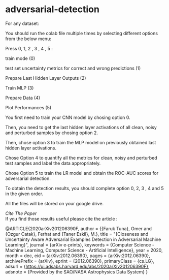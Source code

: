 # adversarial-detection

For any dataset:

You should run the colab file multiple times by selecting different options from the below menu:

Press 0, 1, 2 , 3 , 4 , 5 :

train mode (0)

test set uncertainty metrics for correct and wrong predictions (1)

Prepare Last Hidden Layer Outputs (2)

Train MLP (3)

Prepare Data (4)

Plot Performances (5)


You first need to train your CNN model by chosing option 0.

Then, you need to get the last hidden layer activations of all clean, noisy and perturbed samples by chosing option 2.

Then, chose option 3 to train the MLP model on previously obtained last hidden layer activations.

Chose Option 4 to quantify all the metrics for clean, noisy and perturbed test samples and label the data appropriately.

Chose Option 5 to train the LR model and obtain the ROC-AUC scores for adversarial detection.

To obtain the detection results, you should complete option 0, 2, 3 , 4 and 5 in the given order.

All the files will be stored on your google drive. 


*Cite The Paper*  
If you find those results useful please cite the article :

@ARTICLE{2020arXiv201206390F,
       author = {{Faruk Tuna}, Omer and {Ozgur Catak}, Ferhat and {Taner Eskil}, M.},
        title = "{Closeness and Uncertainty Aware Adversarial Examples Detection in Adversarial Machine Learning}",
      journal = {arXiv e-prints},
     keywords = {Computer Science - Machine Learning, Computer Science - Artificial Intelligence},
         year = 2020,
        month = dec,
          eid = {arXiv:2012.06390},
        pages = {arXiv:2012.06390},
archivePrefix = {arXiv},
       eprint = {2012.06390},
 primaryClass = {cs.LG},
       adsurl = {https://ui.adsabs.harvard.edu/abs/2020arXiv201206390F},
      adsnote = {Provided by the SAO/NASA Astrophysics Data System}
}
